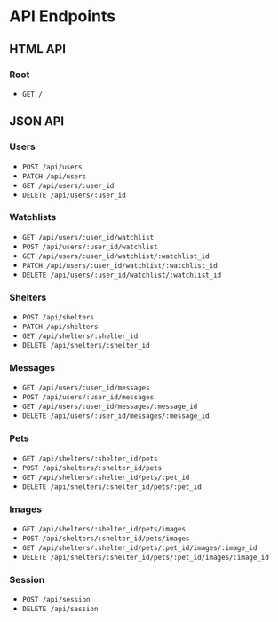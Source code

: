 # API Endpoints

## HTML API

### Root

- `GET /`

## JSON API

### Users

- `POST /api/users`
- `PATCH /api/users`
- `GET /api/users/:user_id`
- `DELETE /api/users/:user_id`

### Watchlists

- `GET /api/users/:user_id/watchlist`
- `POST /api/users/:user_id/watchlist`
- `GET /api/users/:user_id/watchlist/:watchlist_id`
- `PATCH /api/users/:user_id/watchlist/:watchlist_id`
- `DELETE /api/users/:user_id/watchlist/:watchlist_id`

### Shelters

- `POST /api/shelters`
- `PATCH /api/shelters`
- `GET /api/shelters/:shelter_id`
- `DELETE /api/shelters/:shelter_id`

### Messages

- `GET /api/users/:user_id/messages`
- `POST /api/users/:user_id/messages`
- `GET /api/users/:user_id/messages/:message_id`
- `DELETE /api/users/:user_id/messages/:message_id`

### Pets

- `GET /api/shelters/:shelter_id/pets`
- `POST /api/shelters/:shelter_id/pets`
- `GET /api/shelters/:shelter_id/pets/:pet_id`
- `DELETE /api/shelters/:shelter_id/pets/:pet_id`

### Images

- `GET /api/shelters/:shelter_id/pets/images`
- `POST /api/shelters/:shelter_id/pets/images`
- `GET /api/shelters/:shelter_id/pets/:pet_id/images/:image_id`
- `DELETE /api/shelters/:shelter_id/pets/:pet_id/images/:image_id`

### Session

- `POST /api/session`
- `DELETE /api/session`
